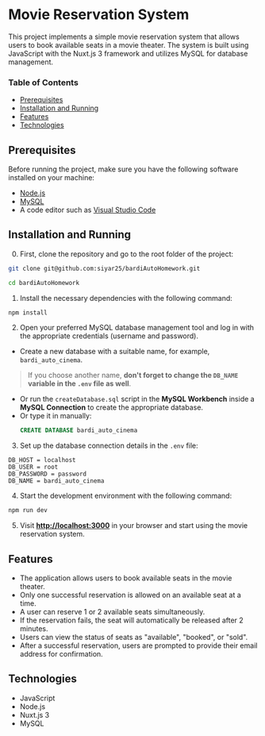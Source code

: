 # Movie Reservation System

This project implements a simple movie reservation system that allows users to book available seats in a movie theater. The system is built using JavaScript with the Nuxt.js 3 framework and utilizes MySQL for database management.

### Table of Contents
- [Prerequisites](#prerequisites)
- [Installation and Running](#installation-and-running)
- [Features](#features)
- [Technologies](#technologies)

## Prerequisites

Before running the project, make sure you have the following software installed on your machine:

- [Node.js](https://nodejs.org)
- [MySQL](https://www.mysql.com/)
- A code editor such as [Visual Studio Code](https://code.visualstudio.com/)

## Installation and Running

0. First, clone the repository and go to the root folder of the project:

```bash
git clone git@github.com:siyar25/bardiAutoHomework.git
```

```bash
cd bardiAutoHomework
```


1. Install the necessary dependencies with the following command:

```bash
npm install
```

2. Open your preferred MySQL database management tool and log in with the appropriate credentials (username and password).

- Create a new database with a suitable name, for example, `bardi_auto_cinema`.
> If you choose another name, **don't forget to change the `DB_NAME` variable in the `.env` file as well**.

- Or run the `createDatabase.sql` script in the **MySQL Workbench** inside a **MySQL Connection** to create the appropriate database.
- Or type it in manually:
  ```sql
  CREATE DATABASE bardi_auto_cinema
  ```

3. Set up the database connection details in the `.env` file:

```env
DB_HOST = localhost
DB_USER = root
DB_PASSWORD = password
DB_NAME = bardi_auto_cinema
```

4. Start the development environment with the following command:

```bash
npm run dev
```

5. Visit **[http://localhost:3000](http://localhost:3000)** in your browser and start using the movie reservation system.

## Features

- The application allows users to book available seats in the movie theater.
- Only one successful reservation is allowed on an available seat at a time.
- A user can reserve 1 or 2 available seats simultaneously.
- If the reservation fails, the seat will automatically be released after 2 minutes.
- Users can view the status of seats as "available", "booked", or "sold".
- After a successful reservation, users are prompted to provide their email address for confirmation.

## Technologies

- JavaScript
- Node.js
- Nuxt.js 3
- MySQL
